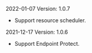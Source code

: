 2022-01-07 Version: 1.0.7
- Support resource scheduler.

2021-12-17 Version: 1.0.6
- Support Endpoint Protect.

